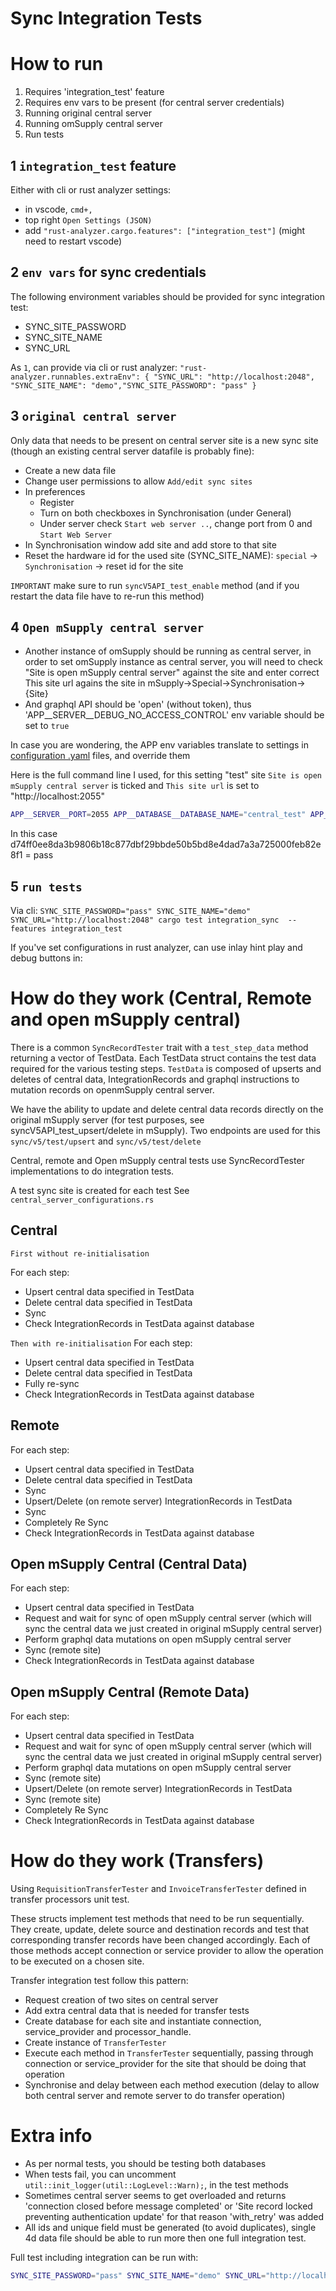 # Sync Integration Tests

# How to run

1. Requires 'integration_test' feature
2. Requires env vars to be present (for central server credentials)
3. Running original central server
4. Running omSupply central server
5. Run tests

## 1 `integration_test` feature

Either with cli or rust analyzer settings:

- in vscode, `cmd+,`
- top right `Open Settings (JSON)`
- add `"rust-analyzer.cargo.features": ["integration_test"]` (might need to restart vscode)

## 2 `env vars` for sync credentials

The following environment variables should be provided for sync integration test:

- SYNC_SITE_PASSWORD
- SYNC_SITE_NAME
- SYNC_URL

As `1`, can provide via cli or rust analyzer:
`"rust-analyzer.runnables.extraEnv": { "SYNC_URL": "http://localhost:2048", "SYNC_SITE_NAME": "demo","SYNC_SITE_PASSWORD": "pass" }`

## 3 `original central server`

Only data that needs to be present on central server site is a new sync site (though an existing central server datafile is probably fine):

- Create a new data file
- Change user permissions to allow `Add/edit sync sites`
- In preferences
  - Register
  - Turn on both checkboxes in Synchronisation (under General)
  - Under server check `Start web server ..`, change port from 0 and `Start Web Server`
- In Synchronisation window add site and add store to that site
- Reset the hardware id for the used site (SYNC_SITE_NAME): `special` -> `Synchronisation` -> reset id for the site

`IMPORTANT` make sure to run `syncV5API_test_enable` method (and if you restart the data file have to re-run this method)

## 4 `Open mSupply central server`

- Another instance of omSupply should be running as central server, in order to set omSupply instance as central server, you will need to check "Site is open mSupply central server" against the site and enter correct This site url agains the site in mSupply->Special->Synchronisation->{Site}
- And graphql API should be 'open' (without token), thus 'APP__SERVER\_\_DEBUG_NO_ACCESS_CONTROL' env variable should be set to `true`

In case you are wondering, the APP env variables translate to settings in [configuration .yaml](https://github.com/msupply-foundation/open-msupply/blob/1b8b9237863eef1a764be3973d563e6d84358827/server/configuration/example.yaml#L7) files, and override them

Here is the full command line I used, for this setting "test" site `Site is open mSupply central server` is ticked and `This site url` is set to "http://localhost:2055"

```bash
APP__SERVER__PORT=2055 APP__DATABASE__DATABASE_NAME="central_test" APP__SYNC__URL="http://localhost:2048" APP__SYNC__INTERVAL_SECONDS=30 APP__SERVER__DEBUG_NO_ACCESS_CONTROL=TRUE APP__SYNC__PASSWORD_SHA256="d74ff0ee8da3b9806b18c877dbf29bbde50b5bd8e4dad7a3a725000feb82e8f1" APP__SYNC__USERNAME="test" cargo run
```

In this case d74ff0ee8da3b9806b18c877dbf29bbde50b5bd8e4dad7a3a725000feb82e8f1 = pass

## 5 `run tests`

Via cli: `SYNC_SITE_PASSWORD="pass" SYNC_SITE_NAME="demo" SYNC_URL="http://localhost:2048" cargo test integration_sync  --features integration_test`

If you've set configurations in rust analyzer, can use inlay hint play and debug buttons in:

# How do they work (Central, Remote and open mSupply central)

There is a common `SyncRecordTester` trait with a `test_step_data` method returning a vector of TestData.
Each TestData struct contains the test data required for the various testing steps.
`TestData` is composed of upserts and deletes of central data, IntegrationRecords and graphql instructions to mutation records on openmSupply central server.

We have the ability to update and delete central data records directly on the original mSupply server (for test purposes, see syncV5API_test_upsert/delete in mSupply). Two endpoints are used for this `sync/v5/test/upsert` and `sync/v5/test/delete`

Central, remote and Open mSupply central tests use SyncRecordTester implementations to do integration tests.

A test sync site is created for each test
See `central_server_configurations.rs`

## Central

`First without re-initialisation`

For each step:

- Upsert central data specified in TestData
- Delete central data specified in TestData
- Sync
- Check IntegrationRecords in TestData against database

`Then with re-initialisation`
For each step:

- Upsert central data specified in TestData
- Delete central data specified in TestData
- Fully re-sync
- Check IntegrationRecords in TestData against database

## Remote

For each step:

- Upsert central data specified in TestData
- Delete central data specified in TestData
- Sync
- Upsert/Delete (on remote server) IntegrationRecords in TestData
- Sync
- Completely Re Sync
- Check IntegrationRecords in TestData against database

## Open mSupply Central (Central Data)

For each step:

- Upsert central data specified in TestData
- Request and wait for sync of open mSupply central server (which will sync the central data we just created in original mSupply central server)
- Perform graphql data mutations on open mSupply central server
- Sync (remote site)
- Check IntegrationRecords in TestData against database

## Open mSupply Central (Remote Data)

For each step:

- Upsert central data specified in TestData
- Request and wait for sync of open mSupply central server (which will sync the central data we just created in original mSupply central server)
- Perform graphql data mutations on open mSupply central server
- Sync (remote site)
- Upsert/Delete (on remote server) IntegrationRecords in TestData 
- Sync (remote site)
- Completely Re Sync
- Check IntegrationRecords in TestData against database

# How do they work (Transfers)

Using `RequisitionTransferTester` and `InvoiceTransferTester` defined in transfer processors unit test.

These structs implement test methods that need to be run sequentially. They create, update, delete source and destination records and test that corresponding transfer records have been changed accordingly. Each of those methods accept connection or service provider to allow the operation to be executed on a chosen site.

Transfer integration test follow this pattern:

- Request creation of two sites on central server
- Add extra central data that is needed for transfer tests
- Create database for each site and instantiate connection, service_provider and processor_handle.
- Create instance of `TransferTester`
- Execute each method in `TransferTester` sequentially, passing through connection or service_provider for the site that should be doing that operation
- Synchronise and delay between each method execution (delay to allow both central server and remote server to do transfer operation)

# Extra info

- As per normal tests, you should be testing both databases
- When tests fail, you can uncomment `util::init_logger(util::LogLevel::Warn);`, in the test methods
- Sometimes central server seems to get overloaded and returns 'connection closed before message completed' or 'Site record locked preventing authentication update' for that reason 'with_retry' was added
- All ids and unique field must be generated (to avoid duplicates), single 4d data file should be able to run more then one full integration test.

Full test including integration can be run with:

```bash
SYNC_SITE_PASSWORD="pass" SYNC_SITE_NAME="demo" SYNC_URL="http://localhost:2048" cargo test  --features integration_test && SYNC_SITE_PASSWORD="pass" SYNC_SITE_NAME="demo" SYNC_URL="http://localhost:2048" cargo test --features integration_test,postgres
```
